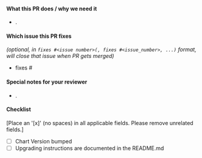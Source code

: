 <!--
Thank you for contributing to zammad/zammad-helm. Before you submit this PR we'd like to
make sure you are aware of our technical requirements and best practices:

* https://helm.sh/docs/chart_best_practices/

Following best practices right from the start will accelerate the review process and
help get your PR merged quicker.

When updates to your PR are requested, please add new commits and do not squash the
history. This will make it easier to identify new changes. The PR will be squashed
anyways when it is merged. Thanks.

Please make sure you test your changes before you push them. Once pushed, a Github
Action will run across your changes and do some initial checks and linting. These checks
run very quickly. Please check the results. We would like these checks to pass before we
even continue reviewing your changes.
-->
<!-- markdownlint-disable MD041 -->
#### What this PR does / why we need it

- .

#### Which issue this PR fixes

*(optional, in `fixes #<issue number>(, fixes #<issue_number>, ...)` format, will close that issue when PR gets merged)*

- fixes #

#### Special notes for your reviewer

- .

#### Checklist

[Place an '[x]' (no spaces) in all applicable fields. Please remove unrelated fields.]

- [ ] Chart Version bumped
- [ ] Upgrading instructions are documented in the README.md
